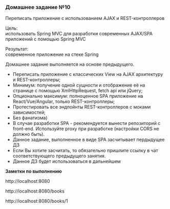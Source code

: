 <h3>Домашнее задание №10</h3>

Переписать приложение с использованием AJAX и REST-контроллеров

Цель:  
использовать Spring MVC для разработки современных AJAX/SPA приложений c помощью Spring MVC


Результат:  
современное приложение на стеке Spring


Домашнее задание выполняется на основе предыдущего.

* Переписать приложение с классических View на AJAX архитектуру и REST-контроллеры;
* Минимум: получение одной сущности и отображение её на странице с помощью XmlHttpRequest, fetch api или jQuery;
* Опционально максимум: полноценное SPA приложение на React/Vue/Angular, только REST-контроллеры;
* Протестировать все эндпойнты REST-контроллеров с моками зависимостей;
* Без фанатизма)
* В случае разработки SPA - рекомендуется вынести репозиторий с front-end. Используйте proxy при разработке (настройки CORS не должно быть).
* Данное задание, выполненное в виде SPA засчитывает пердыдущее ДЗ
* Если Вы хотите засчитать, то обязательно пришлите ссылку в чат соответствующего предыдущего занятия.
* Данное ДЗ будет использоваться в дальнейшем

__Заметки по выполнению__

http://localhost:8080

http://localhost:8080/books

http://localhost:8080/books/1

